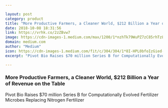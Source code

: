 ```yaml
---

layout: post
category: product
title: "More Productive Farmers, a Cleaner World, $212 Billion a Year of Revenue on the Table"
date: 2018-10-08 18:31:56
link: https://vrhk.co/2zZBvw7
image: https://cdn-images-1.medium.com/max/1200/1*nzhTk79WuPZ7zC85rhTzLg.png
domain: medium.com
author: "Medium"
icon: https://cdn-images-1.medium.com/fit/c/304/304/1*8I-HPL0bfoIzGied-dzOvA.png
excerpt: "Pivot Bio Raises $70 million Series B for Computationally Evolved Fertilizer Microbes Replacing Nitrogen Fertilizer"

---
```


### More Productive Farmers, a Cleaner World, $212 Billion a Year of Revenue on the Table

Pivot Bio Raises $70 million Series B for Computationally Evolved Fertilizer Microbes Replacing Nitrogen Fertilizer